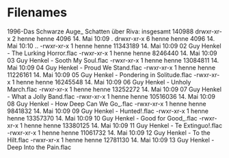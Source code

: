 # Filenames

1996-Das Schwarze Auge_ Schatten über Riva:
insgesamt 140988
drwxr-xr-x 2 henne henne     4096 14. Mai 10:09 .
drwxr-xr-x 6 henne henne     4096 14. Mai 10:10 ..
-rwxr-xr-x 1 henne henne 11343189 14. Mai 10:09 02 Guy Henkel - The Lurking Horror.flac
-rwxr-xr-x 1 henne henne  8246440 14. Mai 10:09 03 Guy Henkel - Sooth My Soul.flac
-rwxr-xr-x 1 henne henne 13084811 14. Mai 10:09 04 Guy Henkel - Proud We Stand.flac
-rwxr-xr-x 1 henne henne 11226161 14. Mai 10:09 05 Guy Henkel - Pondering in Solitude.flac
-rwxr-xr-x 1 henne henne 16245548 14. Mai 10:09 06 Guy Henkel - Unholy March.flac
-rwxr-xr-x 1 henne henne 13252272 14. Mai 10:09 07 Guy Henkel - What a Jolly Band.flac
-rwxr-xr-x 1 henne henne 10516036 14. Mai 10:09 08 Guy Henkel - How Deep Can We Go_.flac
-rwxr-xr-x 1 henne henne  9841832 14. Mai 10:09 09 Guy Henkel - Hunted!.flac
-rwxr-xr-x 1 henne henne 13357370 14. Mai 10:09 10 Guy Henkel - Good for Good_.flac
-rwxr-xr-x 1 henne henne 13380125 14. Mai 10:09 11 Guy Henkel - Te Extinguo!.flac
-rwxr-xr-x 1 henne henne 11061732 14. Mai 10:09 12 Guy Henkel - To the Hilt.flac
-rwxr-xr-x 1 henne henne 12781130 14. Mai 10:09 13 Guy Henkel - Deep Into the Pain.flac

